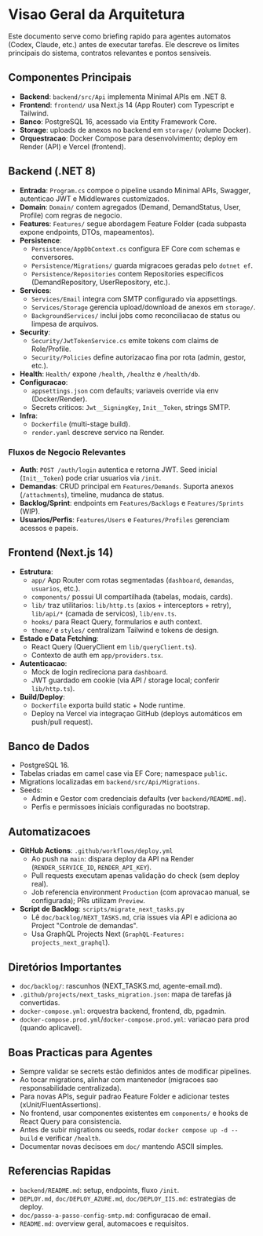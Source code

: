 # Visao Geral da Arquitetura

Este documento serve como briefing rapido para agentes automatos (Codex, Claude, etc.) antes de executar tarefas. Ele descreve os limites principais do sistema, contratos relevantes e pontos sensiveis.

## Componentes Principais
- **Backend**: `backend/src/Api` implementa Minimal APIs em .NET 8.
- **Frontend**: `frontend/` usa Next.js 14 (App Router) com Typescript e Tailwind.
- **Banco**: PostgreSQL 16, acessado via Entity Framework Core.
- **Storage**: uploads de anexos no backend em `storage/` (volume Docker).
- **Orquestracao**: Docker Compose para desenvolvimento; deploy em Render (API) e Vercel (frontend).

## Backend (.NET 8)
- **Entrada**: `Program.cs` compoe o pipeline usando Minimal APIs, Swagger, autenticao JWT e Middlewares customizados.
- **Domain**: `Domain/` contem agregados (Demand, DemandStatus, User, Profile) com regras de negocio.
- **Features**: `Features/` segue abordagem Feature Folder (cada subpasta expone endpoints, DTOs, mapeamentos).
- **Persistence**:
  - `Persistence/AppDbContext.cs` configura EF Core com schemas e conversores.
  - `Persistence/Migrations/` guarda migracoes geradas pelo `dotnet ef`.
  - `Persistence/Repositories` contem Repositories especificos (DemandRepository, UserRepository, etc.).
- **Services**:
  - `Services/Email` integra com SMTP configurado via appsettings.
  - `Services/Storage` gerencia upload/download de anexos em `storage/`.
  - `BackgroundServices/` inclui jobs como reconciliacao de status ou limpesa de arquivos.
- **Security**:
  - `Security/JwtTokenService.cs` emite tokens com claims de Role/Profile.
  - `Security/Policies` define autorizacao fina por rota (admin, gestor, etc.).
- **Health**: `Health/` expone `/health`, `/healthz` e `/health/db`.
- **Configuracao**:
  - `appsettings.json` com defaults; variaveis override via env (Docker/Render).
  - Secrets criticos: `Jwt__SigningKey`, `Init__Token`, strings SMTP.
- **Infra**:
  - `Dockerfile` (multi-stage build).
  - `render.yaml` descreve servico na Render.

### Fluxos de Negocio Relevantes
- **Auth**: `POST /auth/login` autentica e retorna JWT. Seed inicial (`Init__Token`) pode criar usuarios via `/init`.
- **Demandas**: CRUD principal em `Features/Demands`. Suporta anexos (`/attachments`), timeline, mudanca de status.
- **Backlog/Sprint**: endpoints em `Features/Backlogs` e `Features/Sprints` (WIP).
- **Usuarios/Perfis**: `Features/Users` e `Features/Profiles` gerenciam acessos e papeis.

## Frontend (Next.js 14)
- **Estrutura**:
  - `app/` App Router com rotas segmentadas (`dashboard`, `demandas`, `usuarios`, etc.).
  - `components/` possui UI compartilhada (tabelas, modais, cards).
  - `lib/` traz utilitarios: `lib/http.ts` (axios + interceptors + retry), `lib/api/*` (camada de servicos), `lib/env.ts`.
  - `hooks/` para React Query, formularios e auth context.
  - `theme/` e `styles/` centralizam Tailwind e tokens de design.
- **Estado e Data Fetching**:
  - React Query (QueryClient em `lib/queryClient.ts`).
  - Contexto de auth em `app/providers.tsx`.
- **Autenticacao**:
  - Mock de login redireciona para `dashboard`.
  - JWT guardado em cookie (via API / storage local; conferir `lib/http.ts`).
- **Build/Deploy**:
  - `Dockerfile` exporta build static + Node runtime.
  - Deploy na Vercel via integraçao GitHub (deploys automáticos em push/pull request).

## Banco de Dados
- PostgreSQL 16.
- Tabelas criadas em camel case via EF Core; namespace `public`.
- Migrations localizadas em `backend/src/Api/Migrations`.
- Seeds:
  - Admin e Gestor com credenciais defaults (ver `backend/README.md`).
  - Perfis e permissoes iniciais configuradas no bootstrap.

## Automatizacoes
- **GitHub Actions**: `.github/workflows/deploy.yml`
  - Ao push na `main`: dispara deploy da API na Render (`RENDER_SERVICE_ID`, `RENDER_API_KEY`).
  - Pull requests executam apenas validação do check (sem deploy real).
  - Job referencia environment `Production` (com aprovacao manual, se configurada); PRs utilizam `Preview`.
- **Script de Backlog**: `scripts/migrate_next_tasks.py`
  - Lê `doc/backlog/NEXT_TASKS.md`, cria issues via API e adiciona ao Project "Controle de demandas".
  - Usa GraphQL Projects Next (`GraphQL-Features: projects_next_graphql`).

## Diretórios Importantes
- `doc/backlog/`: rascunhos (NEXT_TASKS.md, agente-email.md).
- `.github/projects/next_tasks_migration.json`: mapa de tarefas já convertidas.
- `docker-compose.yml`: orquestra backend, frontend, db, pgadmin.
- `docker-compose.prod.yml`/`docker-compose.prod.yml`: variacao para prod (quando aplicavel).

## Boas Practicas para Agentes
- Sempre validar se secrets estão definidos antes de modificar pipelines.
- Ao tocar migrations, alinhar com mantenedor (migracoes sao responsabilidade centralizada).
- Para novas APIs, seguir padrao Feature Folder e adicionar testes (xUnit/FluentAssertions).
- No frontend, usar componentes existentes em `components/` e hooks de React Query para consistencia.
- Antes de subir migrations ou seeds, rodar `docker compose up -d --build` e verificar `/health`.
- Documentar novas decisoes em `doc/` mantendo ASCII simples.

## Referencias Rapidas
- `backend/README.md`: setup, endpoints, fluxo `/init`.
- `DEPLOY.md`, `doc/DEPLOY_AZURE.md`, `doc/DEPLOY_IIS.md`: estrategias de deploy.
- `doc/passo-a-passo-config-smtp.md`: configuracao de email.
- `README.md`: overview geral, automacoes e requisitos.
